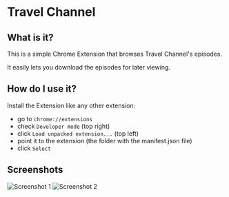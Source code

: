 # Travel Channel

## What is it?

This is a simple Chrome Extension that browses Travel Channel's episodes.

It easily lets you download the episodes for later viewing.

## How do I use it?

Install the Extension like any other extension:

- go to `chrome://extensions`
- check `Developer mode` (top right)
- click `Load unpacked extension...` (top left)
- point it to the extension (the folder with the manifest.json file)
- click `Select`

## Screenshots

![Screenshot 1](/tree/master/screenhots/01.png)
![Screenshot 2](/tree/master/screenhots/02.png)